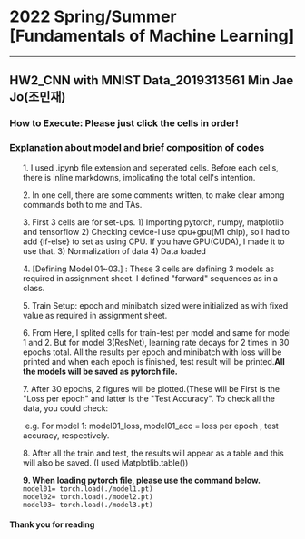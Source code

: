 <h1> 2022 Spring/Summer [Fundamentals of Machine Learning]</h1>

---



<h2> HW2_CNN with MNIST Data_2019313561 Min Jae Jo(조민재)</h2>

<h3><strong>How to Execute: Please just click the cells in order!</strong></h3>

<h3> Explanation about model and brief composition of codes</h3>

<ol> 1. I used .ipynb file extension and seperated cells. Before each cells, there is inline markdowns, implicating the total cell's intention.</ol>

<ol> 2. In one cell, there are some comments written, to make clear among commands both to me and TAs.</ol>

<ol> 3. First 3 cells are for set-ups. 1) Importing pytorch, numpy, matplotlib and tensorflow 2) Checking device-I use cpu+gpu(M1 chip), so I had to add {if-else} to set as using CPU. If you have GPU(CUDA), I made it to use that. 3) Normalization of data 4) Data loaded </ol>

<ol> 4. [Defining Model 01~03.] :
 These 3 cells are defining 3 models as required in assignment sheet. I defined "forward" sequences as in a class.</ol>

<ol> 5. Train Setup: epoch and minibatch sized were initialized as with fixed value as required in assignment sheet.</ol>

<ol> 6. From Here, I splited cells for train-test per model and same for model 1 and 2. But for model 3(ResNet), learning rate decays for 2 times in 30 epochs total. All the results per epoch and minibatch with loss will be printed and when each epoch is finished, test result will be printed.<strong>All the models will be saved as pytorch file.</strong> </ol> 

<ol> 7. After 30 epochs, 2 figures will be plotted.(These will be First is the "Loss per epoch" and latter is the "Test Accuracy". To check all the data, you could check:

​	  e.g. For model 1: model01_loss, model01_acc = loss per epoch , test accuracy, respectively. </ol>

<ol> 8. After all the train and test, the results will appear as a table and this will also be saved. (I used Matplotlib.table())</ol>

<ol> <strong>9. When loading pytorch file, please use the command below.</strong><br>
  <code>model01= torch.load(./model1.pt)</code> <br>
  <code>model02= torch.load(./model2.pt)</code> <br>
  <code>model03= torch.load(./model3.pt)</code></ol>

 <h4> Thank you for reading  </h4>

